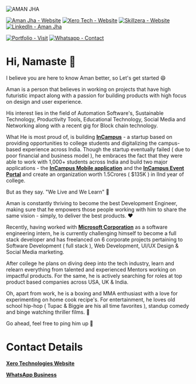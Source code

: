 ![AMAN JHA](https://user-images.githubusercontent.com/75173703/125692888-7c5ec438-02b4-4d03-85d2-e85de5ea633c.png)

[![Aman Jha - Website](https://img.shields.io/badge/Aman_Jha-Website-000000?logo=webflow&logoColor=ffffff)](https://www.iafindia.com/mr-aman-jha/)   [![Xero Tech - Website](https://img.shields.io/badge/Xero_Tech-Website-000000?logo=xero&logoColor=ffffff)](https://xeroed.tech/)         [![Skillzera - Website](https://img.shields.io/badge/Skillzera-Website-000000?logo=socket.io&logoColor=ffffff)](http://skillzera.tech/)     [![LinkedIn - Aman Jha](https://img.shields.io/badge/Portfolio-Visit-ffffff?logo=linkedin&logoColor=000000)](https://www.linkedin.com/in/amanjhaofficial/)  


[![Portfolio - Visit](https://img.shields.io/badge/Portfolio-Visit-ffffff?logo=linkedin&logoColor=000000)](https://github.com/inofficialamanjha/inofficialamanjha/tree/main/Portfolio) [![Whatsapp - Contact](https://img.shields.io/badge/Whatsapp-Contact-ffffff?logo=whatsapp&logoColor=000000)](https://api.whatsapp.com/message/VQX4YB3VKS3RE1) 

<!--- Label Buttons Generated Using : https://michaelcurrin.github.io/badge-generator/#/generic || https://github.com/MichaelCurrin/badge-generator --->

# Hi, Namaste 👋

I believe you are here to know Aman better, so Let's get started 😄

Aman is a person that believes in working on projects that have high futuristic impact along with a passion for building products with high focus on design and user experience.

His interest lies in the field of Automation Software's, Sustainable Technology, Productivity Tools, Educational Technology, Social Media and Networking along with a recent gig for Block chain technology.

What He is most proud of, is building [**InCampus**](https://www.linkedin.com/company/incampus-xero-technologies/) - a startup based on providing opportunities to college students and digitalizing the campus-based experience across India. Though the startup eventually failed ( due to poor financial and business model ), he embraces the fact that they were able to work with 1,000+ students across India and build two major applications - the [**InCampus Mobile application**](https://play.google.com/store/apps/details?id=in.app.incampus&hl=en_IN&gl=US) and the [**InCampus Event Portal**](https://www.linkedin.com/posts/incampus-xero-technologies_incampus-event-portal-activity-6831817002823282688-3sdG) and create an organization worth 1.5Crores ( $135K ) in IInd year of college.

But as they say. "We Live and We Learn" 💫

Aman is constantly thriving to become the best Development Engineer, making sure that he empowers those people working with him to share the same vision - simply, to deliver the best products. ❤

Recently, having worked with [**Microsoft Corporation**](https://www.linkedin.com/in/amanjhaofficial/detail/treasury/position:1792377606/?entityUrn=urn%3Ali%3Afsd_profileTreasuryMedia%3A(ACoAAChG6OsBUg0XDG9xNi1cOeAhUh7kP9kQGz4%2C1635463392481)&section=position%3A1792377606&treasuryCount=1) as a software engineering intern, he is currently challenging himself to become a full stack developer and has freelanced on 6 corporate projects pertaining to Software Development ( full stack ), Web Development, UI/UX Design & Social Media marketing.

After college he plans on diving deep into the tech industry, learn and relearn everything from talented and experienced Mentors working on impactful products. For the same, he is actively searching for roles at top product based companies across USA, UK & India.

Oh, apart from work, he is a boxing and MMA enthusiast with a love for experimenting on home cook recipe's. For entertainment, he loves old school hip-hop ( Tupac & Biggie are his all time favorites ), standup comedy and binge watching thriller films. 🍻

Go ahead, feel free to ping him up 📲

# Contact Details

[**Xero Technologies Website**](https://xeroed.tech/)

[**WhatsApp Business**](https://api.whatsapp.com/message/VQX4YB3VKS3RE1)
